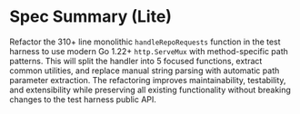 # Spec Summary (Lite)

Refactor the 310+ line monolithic `handleRepoRequests` function in the test harness to use modern Go 1.22+ `http.ServeMux` with method-specific path patterns. This will split the handler into 5 focused functions, extract common utilities, and replace manual string parsing with automatic path parameter extraction. The refactoring improves maintainability, testability, and extensibility while preserving all existing functionality without breaking changes to the test harness public API.